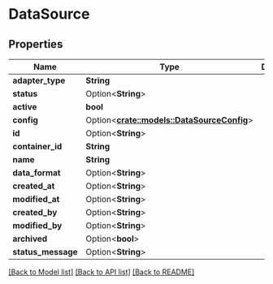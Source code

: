 # DataSource

## Properties

Name | Type | Description | Notes
------------ | ------------- | ------------- | -------------
**adapter_type** | **String** |  | 
**status** | Option<**String**> |  | [optional]
**active** | **bool** |  | 
**config** | Option<[**crate::models::DataSourceConfig**](DataSourceConfig.md)> |  | [optional]
**id** | Option<**String**> |  | [optional]
**container_id** | **String** |  | 
**name** | **String** |  | 
**data_format** | Option<**String**> |  | [optional]
**created_at** | Option<**String**> |  | [optional]
**modified_at** | Option<**String**> |  | [optional]
**created_by** | Option<**String**> |  | [optional]
**modified_by** | Option<**String**> |  | [optional]
**archived** | Option<**bool**> |  | [optional]
**status_message** | Option<**String**> |  | [optional]

[[Back to Model list]](../README.md#documentation-for-models) [[Back to API list]](../README.md#documentation-for-api-endpoints) [[Back to README]](../README.md)


